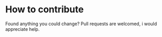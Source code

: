 # How to contribute

Found anything you could change?
Pull requests are welcomed, i would appreciate help.
